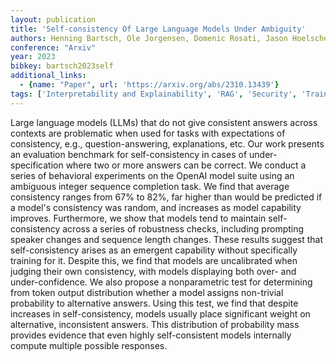 ```yaml
---
layout: publication
title: 'Self-consistency Of Large Language Models Under Ambiguity'
authors: Henning Bartsch, Ole Jorgensen, Domenic Rosati, Jason Hoelscher-obermaier, Jacob Pfau
conference: "Arxiv"
year: 2023
bibkey: bartsch2023self
additional_links:
  - {name: "Paper", url: 'https://arxiv.org/abs/2310.13439'}
tags: ['Interpretability and Explainability', 'RAG', 'Security', 'Training Techniques', 'Prompting']
---
```

Large language models (LLMs) that do not give consistent answers across
contexts are problematic when used for tasks with expectations of consistency,
e.g., question-answering, explanations, etc. Our work presents an evaluation
benchmark for self-consistency in cases of under-specification where two or
more answers can be correct. We conduct a series of behavioral experiments on
the OpenAI model suite using an ambiguous integer sequence completion task. We
find that average consistency ranges from 67% to 82%, far higher than would
be predicted if a model's consistency was random, and increases as model
capability improves. Furthermore, we show that models tend to maintain
self-consistency across a series of robustness checks, including prompting
speaker changes and sequence length changes. These results suggest that
self-consistency arises as an emergent capability without specifically training
for it. Despite this, we find that models are uncalibrated when judging their
own consistency, with models displaying both over- and under-confidence. We
also propose a nonparametric test for determining from token output
distribution whether a model assigns non-trivial probability to alternative
answers. Using this test, we find that despite increases in self-consistency,
models usually place significant weight on alternative, inconsistent answers.
This distribution of probability mass provides evidence that even highly
self-consistent models internally compute multiple possible responses.

